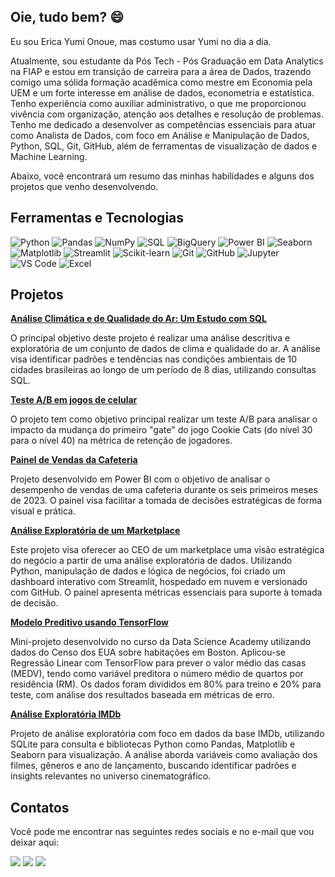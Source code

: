 ## Oie, tudo bem? 😄

Eu sou Erica Yumi Onoue, mas costumo usar Yumi no dia a dia.

Atualmente, sou estudante da Pós Tech - Pós Graduação em Data Analytics na FIAP e estou em transição de carreira para a área de Dados, trazendo comigo uma sólida formação acadêmica como mestre em Economia pela UEM e um forte interesse em análise de dados, econometria e estatística.
Tenho experiência como auxiliar administrativo, o que me proporcionou vivência com organização, atenção aos detalhes e resolução de problemas.
Tenho me dedicado a desenvolver as competências essenciais para atuar como Analista de Dados, com foco em Análise e Manipulação de Dados, Python, SQL, Git, GitHub, além de ferramentas de visualização de dados e Machine Learning.

Abaixo, você encontrará um resumo das minhas habilidades e alguns dos projetos que venho desenvolvendo.

## Ferramentas e Tecnologias
![Python](https://img.shields.io/badge/Python-3776AB?style=for-the-badge&logo=python&logoColor=white)
![Pandas](https://img.shields.io/badge/Pandas-150458?style=for-the-badge&logo=pandas&logoColor=white)
![NumPy](https://img.shields.io/badge/NumPy-013243?style=for-the-badge&logo=numpy&logoColor=white)
![SQL](https://img.shields.io/badge/SQL-4479A1?style=for-the-badge&logo=mysql&logoColor=white)
![BigQuery](https://img.shields.io/badge/BigQuery-4285F4?style=for-the-badge&logo=google-bigquery&logoColor=white)
![Power BI](https://img.shields.io/badge/PowerBI-F2C811?style=for-the-badge&logo=powerbi&logoColor=black)
![Seaborn](https://img.shields.io/badge/Seaborn-3776AB?style=for-the-badge&logo=python&logoColor=white)
![Matplotlib](https://img.shields.io/badge/Matplotlib-11557C?style=for-the-badge&logo=python&logoColor=white)
![Streamlit](https://img.shields.io/badge/Streamlit-FF4B4B?style=for-the-badge&logo=streamlit&logoColor=white)
![Scikit-learn](https://img.shields.io/badge/Scikit--learn-F7931E?style=for-the-badge&logo=scikit-learn&logoColor=white)
![Git](https://img.shields.io/badge/Git-F05032?style=for-the-badge&logo=git&logoColor=white)
![GitHub](https://img.shields.io/badge/GitHub-100000?style=for-the-badge&logo=github&logoColor=white)
![Jupyter](https://img.shields.io/badge/Jupyter-F37626?style=for-the-badge&logo=jupyter&logoColor=white)
![VS Code](https://img.shields.io/badge/VSCode-007ACC?style=for-the-badge&logo=vscode-original&logoColor=white)
![Excel](https://img.shields.io/badge/Excel-217346?style=for-the-badge&logo=microsoft-excel&logoColor=white)

## Projetos
**[Análise Climática e de Qualidade do Ar: Um Estudo com SQL](https://github.com/YumiiOnoue/consultaSQL_clima)**

O principal objetivo deste projeto é realizar uma análise descritiva e exploratória de um conjunto de dados de clima e qualidade do ar. A análise visa identificar padrões e tendências nas condições ambientais de 10 cidades brasileiras ao longo de um período de 8 dias, utilizando consultas SQL.

**[Teste A/B em jogos de celular](https://github.com/YumiiOnoue/teste_ab_game)**

O projeto tem como objetivo principal realizar um teste A/B para analisar o impacto da mudança do primeiro "gate" do jogo Cookie Cats (do nível 30 para o nível 40) na métrica de retenção de jogadores.

**[Painel de Vendas da Cafeteria](https://github.com/YumiiOnoue/Coffee_shop_sales_EDA)**

Projeto desenvolvido em Power BI com o objetivo de analisar o desempenho de vendas de uma cafeteria durante os seis primeiros meses de 2023. O painel visa facilitar a tomada de decisões estratégicas de forma visual e prática.

**[Análise Exploratória de um Marketplace](https://github.com/YumiiOnoue/projeto_fome_zero)**

Este projeto visa oferecer ao CEO de um marketplace uma visão estratégica do negócio a partir de uma análise exploratória de dados. Utilizando Python, manipulação de dados e lógica de negócios, foi criado um dashboard interativo com Streamlit, hospedado em nuvem e versionado com GitHub. O painel apresenta métricas essenciais para suporte à tomada de decisão.

**[Modelo Preditivo usando TensorFlow](https://github.com/YumiiOnoue/modelo_preditiva_tensorflow)**

Mini-projeto desenvolvido no curso da Data Science Academy utilizando dados do Censo dos EUA sobre habitações em Boston. Aplicou-se Regressão Linear com TensorFlow para prever o valor médio das casas (MEDV), tendo como variável preditora o número médio de quartos por residência (RM). Os dados foram divididos em 80% para treino e 20% para teste, com análise dos resultados baseada em métricas de erro.

**[Análise Exploratória IMDb](https://github.com/YumiiOnoue/IMDB_ExploratoryAnalysis)**

Projeto de análise exploratória com foco em dados da base IMDb, utilizando SQLite para consulta e bibliotecas Python como Pandas, Matplotlib e Seaborn para visualização. A análise aborda variáveis como avaliação dos filmes, gêneros e ano de lançamento, buscando identificar padrões e insights relevantes no universo cinematográfico.

## Contatos

Você pode me encontrar nas seguintes redes sociais e no e-mail que vou deixar aqui:
<div> 
 
  <a href="https://instagram.com/yumiionoue" target="_blank"><img src="https://img.shields.io/badge/-Instagram-%23E4405F?style=for-the-badge&logo=instagram&logoColor=white" target="_blank"></a>
  <a href="https://www.linkedin.com/in/ericayumionoue" target="_blank"><img src="https://img.shields.io/badge/-LinkedIn-%230077B5?style=for-the-badge&logo=linkedin&logoColor=white" target="_blank"></a> 
  <a href = "mailto:eyumiio@gmail.com"><img src="https://img.shields.io/badge/-Gmail-%23333?style=for-the-badge&logo=gmail&logoColor=white" target="_blank"></a>

</div>
